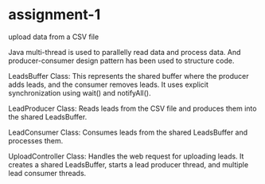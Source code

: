 # assignment-1
upload data from a CSV file

Java multi-thread is used to parallelly read data and process data. 
And producer-consumer design pattern has been used to structure code.

LeadsBuffer Class: This represents the shared buffer where the producer adds 
leads, and the consumer removes leads. It uses explicit synchronization 
using wait() and notifyAll().

LeadProducer Class: Reads leads from the CSV file and produces them into 
the shared LeadsBuffer.

LeadConsumer Class: Consumes leads from the shared LeadsBuffer and 
processes them.

UploadController Class: Handles the web request for uploading leads. It 
creates a shared LeadsBuffer, starts a lead producer thread, 
and multiple lead consumer threads.


